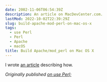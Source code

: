 ```yaml
---
date: 2002-11-06T06:54:39Z
description: An article on MacDevCenter.com.
lastMod: 2022-10-02T22:39:29Z
slug: build-apache-mod-perl-on-mac-os-x
tags:
  - use Perl
  - Perl
  - Apache
  - macOS
title: Build Apache/mod_perl on Mac OS X
---
```


I wrote [an article] describing how.

*Originally published [on use Perl;]*

  [an article]: http://www.macdevcenter.com/pub/a/mac/2002/11/05/apache_osx.html
  [on use Perl;]: https://use-perl.github.io/user/Theory/journal/8788/
    "use.perl.org journal of Theory: “Build Apache/mod_perl on Mac OS X”"
